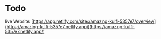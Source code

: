 ﻿# Todo
live Website: [https://app.netlify.com/sites/amazing-kulfi-5357e7/overview](https://amazing-kulfi-5357e7.netlify.app/](https://amazing-kulfi-5357e7.netlify.app/)

